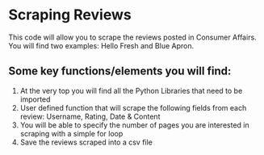 # Scraping Reviews
This code will allow you to scrape the reviews posted in Consumer Affairs. You will find two examples: Hello Fresh and Blue Apron. 

## Some key functions/elements you will find:

1. At the very top you will find all the Python Libraries that need to be imported
2. User defined function that will scrape the following fields from each review: Username, Rating, Date & Content
3. You will be able to specify the number of pages you are interested in scraping with a simple for loop
4. Save the reviews scraped into a csv file
